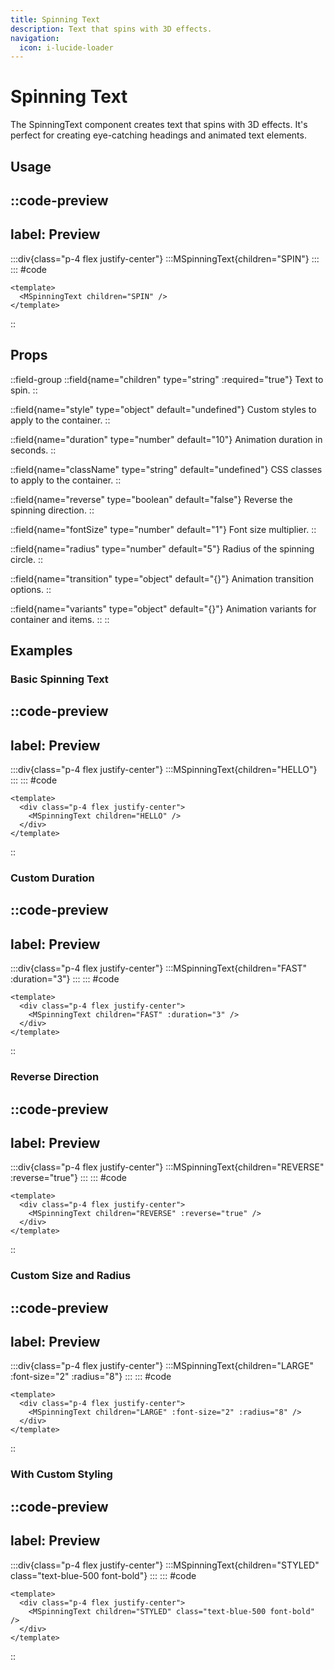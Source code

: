 ```yaml
---
title: Spinning Text
description: Text that spins with 3D effects.
navigation:
  icon: i-lucide-loader
---
```


# Spinning Text

The SpinningText component creates text that spins with 3D effects. It's perfect for creating eye-catching headings and animated text elements.

## Usage

::code-preview
---
label: Preview
---
  :::div{class="p-4 flex justify-center"}
    :::MSpinningText{children="SPIN"}
    :::
  :::
#code
```vue
<template>
  <MSpinningText children="SPIN" />
</template>
```
::

## Props

::field-group
  ::field{name="children" type="string" :required="true"}
  Text to spin.
  ::
  
  ::field{name="style" type="object" default="undefined"}
  Custom styles to apply to the container.
  ::
  
  ::field{name="duration" type="number" default="10"}
  Animation duration in seconds.
  ::
  
  ::field{name="className" type="string" default="undefined"}
  CSS classes to apply to the container.
  ::
  
  ::field{name="reverse" type="boolean" default="false"}
  Reverse the spinning direction.
  ::
  
  ::field{name="fontSize" type="number" default="1"}
  Font size multiplier.
  ::
  
  ::field{name="radius" type="number" default="5"}
  Radius of the spinning circle.
  ::
  
  ::field{name="transition" type="object" default="{}"}
  Animation transition options.
  ::
  
  ::field{name="variants" type="object" default="{}"}
  Animation variants for container and items.
  ::
::

## Examples

### Basic Spinning Text

::code-preview
---
label: Preview
---
  :::div{class="p-4 flex justify-center"}
    :::MSpinningText{children="HELLO"}
    :::
  :::
#code
```vue
<template>
  <div class="p-4 flex justify-center">
    <MSpinningText children="HELLO" />
  </div>
</template>
```
::

### Custom Duration

::code-preview
---
label: Preview
---
  :::div{class="p-4 flex justify-center"}
    :::MSpinningText{children="FAST" :duration="3"}
    :::
  :::
#code
```vue
<template>
  <div class="p-4 flex justify-center">
    <MSpinningText children="FAST" :duration="3" />
  </div>
</template>
```
::

### Reverse Direction

::code-preview
---
label: Preview
---
  :::div{class="p-4 flex justify-center"}
    :::MSpinningText{children="REVERSE" :reverse="true"}
    :::
  :::
#code
```vue
<template>
  <div class="p-4 flex justify-center">
    <MSpinningText children="REVERSE" :reverse="true" />
  </div>
</template>
```
::

### Custom Size and Radius

::code-preview
---
label: Preview
---
  :::div{class="p-4 flex justify-center"}
    :::MSpinningText{children="LARGE" :font-size="2" :radius="8"}
    :::
  :::
#code
```vue
<template>
  <div class="p-4 flex justify-center">
    <MSpinningText children="LARGE" :font-size="2" :radius="8" />
  </div>
</template>
```
::

### With Custom Styling

::code-preview
---
label: Preview
---
  :::div{class="p-4 flex justify-center"}
    :::MSpinningText{children="STYLED" class="text-blue-500 font-bold"}
    :::
  :::
#code
```vue
<template>
  <div class="p-4 flex justify-center">
    <MSpinningText children="STYLED" class="text-blue-500 font-bold" />
  </div>
</template>
```
::